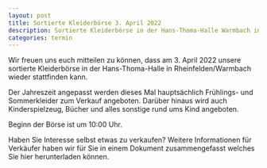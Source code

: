 ```yaml
---
layout: post
title: Sortierte Kleiderbörse 3. April 2022
description: Sortierte Kleiderbörse in der Hans-Thoma-Halle Warmbach in Rheinfelden am 3. April 2022.
categories: termin
---
```


Wir freuen uns euch mitteilen zu können, dass am 3. April 2022 unsere sortierte Kleiderbörse in der Hans-Thoma-Halle in Rheinfelden/Warmbach wieder stattfinden kann.

Der Jahreszeit angepasst werden dieses Mal hauptsächlich Frühlings- und Sommerkleider zum Verkauf angeboten. Darüber hinaus wird auch Kinderspielzeug, Bücher und alles sonstige rund ums Kind angeboten.

Beginn der Börse ist um 10:00 Uhr.

Haben Sie Interesse selbst etwas zu verkaufen? Weitere Informationen für Verkäufer haben wir für Sie in einem Dokument zusammengefasst welches Sie hier herunterladen können.

